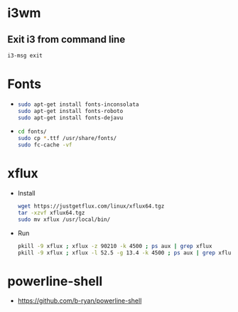 # i3wm

## Exit i3 from command line

```bash
i3-msg exit
```

# Fonts

* ```bash
  sudo apt-get install fonts-inconsolata
  sudo apt-get install fonts-roboto
  sudo apt-get install fonts-dejavu
  ```

* ```bash
  cd fonts/
  sudo cp *.ttf /usr/share/fonts/
  sudo fc-cache -vf
  ```

# xflux

* Install  
  ```bash
  wget https://justgetflux.com/linux/xflux64.tgz
  tar -xzvf xflux64.tgz
  sudo mv xflux /usr/local/bin/
  ```

* Run
  ```bash
  pkill -9 xflux ; xflux -z 90210 -k 4500 ; ps aux | grep xflux
  pkill -9 xflux ; xflux -l 52.5 -g 13.4 -k 4500 ; ps aux | grep xflux
  ```

# powerline-shell

* https://github.com/b-ryan/powerline-shell
